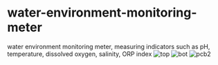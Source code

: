 # water-environment-monitoring-meter
water environment monitoring meter, measuring indicators such as pH, temperature, dissolved oxygen, salinity, ORP index
![top](https://user-images.githubusercontent.com/34035083/182922029-8ca12932-727d-421a-982a-6235f6d4cf61.jpg)
![bot](https://user-images.githubusercontent.com/34035083/182922064-925bb762-7d52-430b-9bda-0672595fb789.jpg)
![pcb2](https://user-images.githubusercontent.com/34035083/182922668-3cf43913-7e65-4b1a-8798-6e7ae57d6684.jpg)
